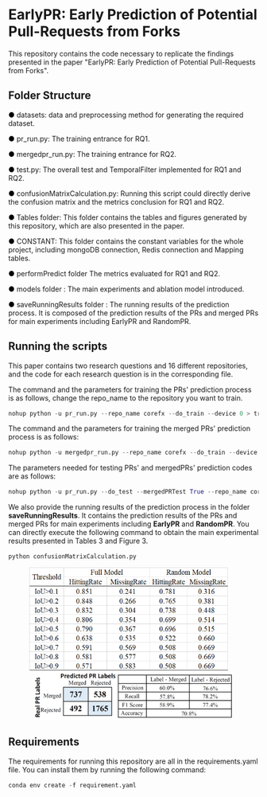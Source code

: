 # EarlyPR: Early Prediction of Potential Pull-Requests from Forks
This repository contains the code necessary to replicate the findings presented in the paper "EarlyPR: Early Prediction of Potential Pull-Requests from Forks".

## Folder Structure
<span style="color:black">●</span> datasets: data and preprocessing method for generating the required dataset.

<span style="color:black">●</span> pr_run.py: The training entrance for RQ1.

<span style="color:black">●</span> mergedpr_run.py: The training entrance for RQ2.

<span style="color:black">●</span> test.py: The overall test and TemporalFilter implemented  for RQ1 and RQ2.

<span style="color:black">●</span> confusionMatrixCalculation.py: Running this script could directly derive the confusion matrix and the metrics conclusion for RQ1 and RQ2.

<span style="color:black">●</span> Tables folder: This folder contains the tables and figures generated by this repository, which are also presented in the paper.

<span style="color:black">●</span> CONSTANT: This folder contains the constant variables for the whole project, including mongoDB connection, Redis connection and Mapping tables.

<span style="color:black">●</span> performPredict folder The metrics evaluated for RQ1 and RQ2.

<span style="color:black">●</span> models folder : The main experiments and ablation model introduced.

<span style="color:black">●</span> saveRunningResults folder : The running results of the prediction process. It is composed of the prediction results of the PRs and merged PRs for main experiments including EarlyPR and RandomPR.

## Running the scripts
This paper contains two research questions and 16 different repositories, and the code for each research question is in the corresponding file.

The command and the parameters for training the PRs' prediction process is as follows, change the repo_name to the repository you want to train.
```python
nohup python -u pr_run.py --repo_name corefx --do_train --device 0 > trainCorefx.log 2>&1 &
```
The command and the parameters for training the merged PRs' prediction process is as follows:
```python
nohup python -u mergedpr_run.py --repo_name corefx --do_train --device 0 > trainMergeCorefx.log 2>&1 &
```
The parameters needed for testing  PRs' and mergedPRs' prediction codes are as follows:
```python
nohup python -u pr_run.py --do_test --mergedPRTest True --repo_name corefx  --modelPath "output/pr_output/servo/"  --MPmodelPath "output/mergepr_output/servo/" > TestCorefx.log 2>&1 &
```
We also provide the running results of the prediction process in the folder **saveRunningResults**. 
It contains the prediction results of the PRs and merged PRs for main experiments including **EarlyPR** and **RandomPR**. 
You can directly execute the following command to obtain the main experimental results presented in Tables 3 and Figure 3.
```python
python confusionMatrixCalculation.py
```
<p align="center"> <img src="Tables/img.png" width="400"/> &nbsp;&nbsp;&nbsp;&nbsp; <img src="Tables/img_1.png" width="400"/> </p>

## Requirements
The requirements for running this repository are all in the requirements.yaml file. You can install them by running the following command:
```python
conda env create -f requirement.yaml
```